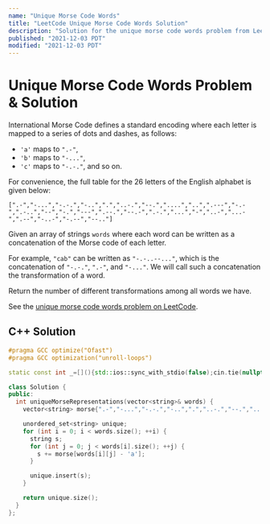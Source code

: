 ```yaml
---
name: "Unique Morse Code Words"
title: "LeetCode Unique Morse Code Words Solution"
description: "Solution for the unique morse code words problem from LeetCode."
published: "2021-12-03 PDT"
modified: "2021-12-03 PDT"
---
```


# Unique Morse Code Words Problem & Solution

International Morse Code defines a standard encoding where each letter is mapped to a series of dots and dashes, as follows:

- `'a'` maps to `".-"`,
- `'b'` maps to `"-..."`,
- `'c'` maps to `"-.-."`, and so on.

For convenience, the full table for the 26 letters of the English alphabet is given below:

```
[".-","-...","-.-.","-..",".","..-.","--.","....","..",".---","-.-",".-..","--","-.","---",".--.","--.-",".-.","...","-","..-","...-",".--","-..-","-.--","--.."]
```

Given an array of strings `words` where each word can be written as a concatenation of the Morse code of each letter.

For example, `"cab"` can be written as `"-.-..--..."`, which is the concatenation of `"-.-."`, `".-"`, and `"-..."`. We will call such a concatenation the transformation of a word.

Return the number of different transformations among all words we have.

See the [unique morse code words problem on LeetCode](https://leetcode.com/problems/unique-morse-code-words).

## C++ Solution

```cpp
#pragma GCC optimize("Ofast")
#pragma GCC optimization("unroll-loops")

static const int _=[](){std::ios::sync_with_stdio(false);cin.tie(nullptr);cout.tie(nullptr);return 0;}();

class Solution {
public:
  int uniqueMorseRepresentations(vector<string>& words) {
    vector<string> morse{".-","-...","-.-.","-..",".","..-.","--.","....","..",".---","-.-",".-..","--","-.","---",".--.","--.-",".-.","...","-","..-","...-",".--","-..-","-.--","--.."};

    unordered_set<string> unique;
    for (int i = 0; i < words.size(); ++i) {
      string s;
      for (int j = 0; j < words[i].size(); ++j) {
        s += morse[words[i][j] - 'a'];
      }

      unique.insert(s);
    }

    return unique.size();
  }
};
```
